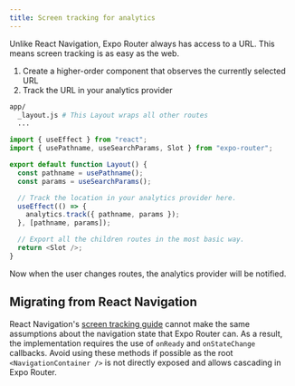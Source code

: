```yaml
---
title: Screen tracking for analytics
---
```


Unlike React Navigation, Expo Router always has access to a URL. This means screen tracking is as easy as the web.

1. Create a higher-order component that observes the currently selected URL
2. Track the URL in your analytics provider

```bash title="File System"
app/
  _layout.js # This Layout wraps all other routes
  ...
```

```js title=app/_layout.js
import { useEffect } from "react";
import { usePathname, useSearchParams, Slot } from "expo-router";

export default function Layout() {
  const pathname = usePathname();
  const params = useSearchParams();

  // Track the location in your analytics provider here.
  useEffect(() => {
    analytics.track({ pathname, params });
  }, [pathname, params]);

  // Export all the children routes in the most basic way.
  return <Slot />;
}
```

Now when the user changes routes, the analytics provider will be notified.

## Migrating from React Navigation

React Navigation's [screen tracking guide](https://reactnavigation.org/docs/screen-tracking/) cannot make the same assumptions about the navigation state that Expo Router can. As a result, the implementation requires the use of `onReady` and `onStateChange` callbacks. Avoid using these methods if possible as the root `<NavigationContainer />` is not directly exposed and allows cascading in Expo Router.

